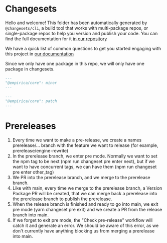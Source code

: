 # Changesets

Hello and welcome! This folder has been automatically generated by `@changesets/cli`, a build tool that works
with multi-package repos, or single-package repos to help you version and publish your code. You can
find the full documentation for it [in our repository](https://github.com/changesets/changesets)

We have a quick list of common questions to get you started engaging with this project in
[our documentation](https://github.com/changesets/changesets/blob/main/docs/common-questions.md)

Since we only have one package in this repo, we will only have one package in
changesets.

```md
---
"@empirica/core": minor
---
```

```md
---
"@empirica/core": patch
---
```

# Prereleases

1. Every time we want to make a pre-release, we create a names prerelease/...
   branch with the feature we want to release (for example,
   prerelease/engine-rewrite)
1. In the prerelease branch, we enter pre mode. Normally we want to set the npm
   tag to be next (npm run changeset pre enter next), but if we want to have
   concurrent tags, we can have them (npm run changeset pre enter other_tag)
1. We PR into the prerelease branch, and we merge to the prerelease branch.
1. Like with main, every time we merge to the prerelease branch, a Version
   Package PR will be created, that we can merge back a prerelease into the
   prerelease branch to publish the prerelease.
1. When the release branch is finished and ready to go into main, we exit pre
   mode (yarn changeset pre exit) and we create a PR from the release branch
   into main.
1. If we forget to exit pre mode, the "Check pre-release" workflow will catch it
   and generate an error. We should be aware of this error, as we don't
   currently have anything blocking us from merging a prerelease into main.
